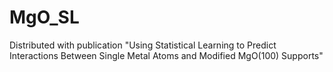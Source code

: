 # MgO_SL

Distributed with publication "Using Statistical Learning to Predict Interactions Between Single Metal Atoms and Modified MgO(100) Supports"
